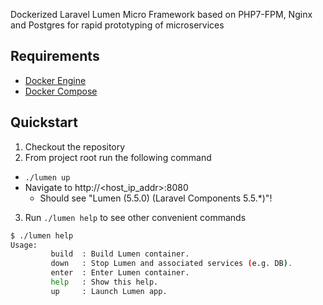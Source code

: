 Dockerized Laravel Lumen Micro Framework based on PHP7-FPM, Nginx and Postgres for rapid prototyping of microservices

## Requirements
* [Docker Engine](https://docs.docker.com/installation/)
* [Docker Compose](https://docs.docker.com/compose/)

## Quickstart
1. Checkout the repository
2. From project root run the following command
  - `./lumen up`
  - Navigate to http://<host_ip_addr>:8080
    - Should see "Lumen (5.5.0) (Laravel Components 5.5.*)"!
3. Run `./lumen help` to see other convenient commands
```sh
$ ./lumen help
Usage:
         build  : Build Lumen container.
         down   : Stop Lumen and associated services (e.g. DB).
         enter  : Enter Lumen container.
         help   : Show this help.
         up     : Launch Lumen app.
```

